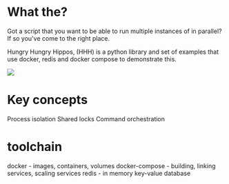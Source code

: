 # What the?

Got a script that you want to be able to run multiple instances of in parallel? If so you've come to the right place.

Hungry Hungry Hippos, (HHH) is a python library and set of examples that use docker, redis and docker compose to demonstrate this.

<img src="http://i.perezhilton.com/wp-content/uploads/2014/06/hungry-hippos.gif">

# Key concepts

Process isolation
Shared locks
Command orchestration

# toolchain

docker - images, containers, volumes
docker-compose - building, linking services, scaling services
redis - in memory key-value database
